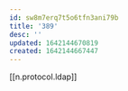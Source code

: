 ```yaml
---
id: sw8m7erq7t5o6tfn3ani79b
title: '389'
desc: ''
updated: 1642144670819
created: 1642144667447
---
```



[[n.protocol.ldap]]
